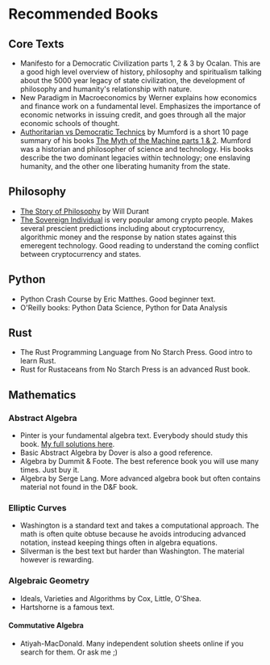 # Recommended Books

<!-- toc -->

## Core Texts

* Manifesto for a Democratic Civilization parts 1, 2 & 3 by Ocalan.
  This are a good high level overview of history, philosophy and
  spiritualism talking about the 5000 year legacy of state civilization,
  the development of philosophy and humanity's relationship with nature.
* New Paradigm in Macroeconomics by Werner explains how economics and
  finance work on a fundamental level. Emphasizes the importance of
  economic networks in issuing credit, and goes through all the major
  economic schools of thought.
* [Authoritarian vs Democratic Technics](https://wiki.polytech.barcelona/index.php?title=File:Mumford_authoritarian_vs_democratic_technics.pdf)
  by Mumford is a short 10 page summary of his books
  [The Myth of the Machine parts 1 & 2](https://en.wikipedia.org/wiki/The_Myth_of_the_Machine).
  Mumford was a historian and philosopher of science and technology. His
  books describe the two dominant legacies within technology; one enslaving
  humanity, and the other one liberating humanity from the state.

## Philosophy

* [The Story of Philosophy](https://en.wikipedia.org/wiki/The_Story_of_Philosophy) by Will Durant
* [The Sovereign Individual](https://en.wikipedia.org/wiki/The_Sovereign_Individual)
  is very popular among crypto people. Makes several prescient predictions
  including about cryptocurrency, algorithmic money and the response by
  nation states against this emeregent technology. Good reading to understand
  the coming conflict between cryptocurrency and states.

## Python

* Python Crash Course by Eric Matthes. Good beginner text.
* O'Reilly books: Python Data Science, Python for Data Analysis

## Rust

* The Rust Programming Language from No Starch Press. Good intro to learn Rust.
* Rust for Rustaceans from No Starch Press is an advanced Rust book.

## Mathematics

### Abstract Algebra

* Pinter is your fundamental algebra text. Everybody should study this book.
  [My full solutions here](https://github.com/narodnik/abstract-algebra-pinter-solutions).
* Basic Abstract Algebra by Dover is also a good reference.
* Algebra by Dummit & Foote. The best reference book you will use many times. Just buy it.
* Algebra by Serge Lang. More advanced algebra book but often contains material not
  found in the D&F book.

### Elliptic Curves

* Washington is a standard text and takes a computational approach. The math is often
  quite obtuse because he avoids introducing advanced notation, instead keeping things
  often in algebra equations.
* Silverman is the best text but harder than Washington. The material however is rewarding.

### Algebraic Geometry

* Ideals, Varieties and Algorithms by Cox, Little, O'Shea.
* Hartshorne is a famous text.

#### Commutative Algebra

* Atiyah-MacDonald. Many independent solution sheets online if you search for them.
  Or ask me ;)

